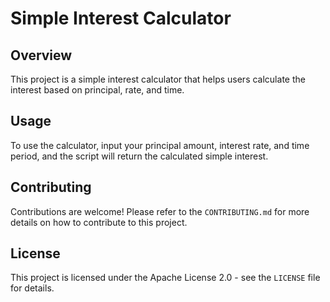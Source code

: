 # Simple Interest Calculator

## Overview
This project is a simple interest calculator that helps users calculate the interest based on principal, rate, and time.

## Usage
To use the calculator, input your principal amount, interest rate, and time period, and the script will return the calculated simple interest.

## Contributing
Contributions are welcome! Please refer to the `CONTRIBUTING.md` for more details on how to contribute to this project.

## License
This project is licensed under the Apache License 2.0 - see the `LICENSE` file for details.
